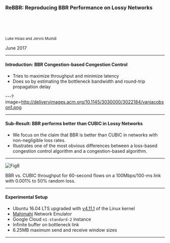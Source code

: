 ### ReBBR: Reproducing BBR Performance on Lossy Networks


<br>
<br>
<br>

<small>Luke Hsiao and Jervis Muindi</small>

June 2017

---

#### Introduction: BBR Congestion-based Congestion Control

* Tries to maximize throughput and minimize latency
* Does so by estimating the bottleneck bandwidth and round-trip propagation
  delay

---?image=http://deliveryimages.acm.org/10.1145/3030000/3022184/vanjacobson1.png


---

#### Sub-Result: BBR performs better than CUBIC in Lossy Networks
* We focus on the claim that BBR is better than CUBIC in networks with
  non-negligible loss rates.
* Illustrates one of the most obvious differences between a loss-based
  congestion control algorithm and a congestion-based algorithm.

---

![Fig8](http://deliveryimages.acm.org/10.1145/3030000/3022184/vanjacobson8.png)

BBR vs. CUBIC throughput for 60-second flows on a 100Mbps/100-ms link with
0.001% to 50% random loss.

---

#### Experimental Setup
- Ubuntu 16.04 LTS upgraded with [v4.11.1](http://kernel.ubuntu.com/~kernel-ppa/mainline/v4.11.1/) of the Linux kernel
- [Mahimahi](http://mahimahi.mit.edu/) Network Emulator
- Google Cloud `n1-standard-2` instance
- Infinite buffer on bottleneck link
- 6.25MB maximum send and receive window sizes

---
